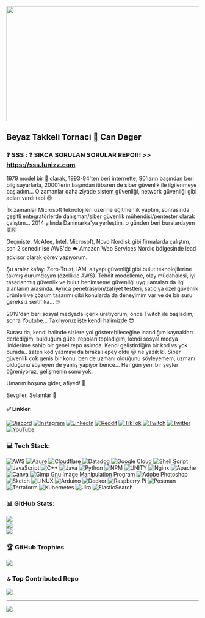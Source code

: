 <img src="https://pbs.twimg.com/profile_banners/15915340/1641310176/1500x500" width="1200" height="300" />

## Beyaz Takkeli Tornaci 👋 Can Deger  

### ❓ SSS : ❓ SIKCA SORULAN SORULAR REPO!!! >> https://sss.lunizz.com
1979 model bir 🤖 olarak, 1993-94'ten beri internette, 90'ların başından beri bilgisayarlarla, 2000'lerin başından itibaren de siber güvenlik ile ilgilenmeye başladım... O zamanlar daha ziyade sistem güvenliği, network güvenliği gibi adları vardı tabi 😉

İlk zamanlar Microsoft teknolojileri üzerine eğitmenlik yaptım, sonrasında çeşitli entegratörlerde danışman/siber güvenlik mühendisi/pentester olarak çalıştım... 2014 yılında Danimarka'ya yerleştim, o günden beri buralardayım 🇩🇰

Geçmişte, McAfee, Intel, Microsoft, Novo Nordisk gibi firmalarda çalıştım, son 2 senedir ise AWS'de ☁️ Amazon Web Services Nordic bölgesinde lead advisor olarak görev yapıyorum.

Şu aralar kafayı Zero-Trust, IAM, altyapı güvenliği gibi bulut teknolojilerine takmış durumdayım (özellikle AWS). Tehdit modelleme, olay müdahalesi, iyi tasarlanmış güvenlik ve bulut benimseme güvenliği uygulamaları da ilgi alanlarım arasında. Ayrıca penetrasyon/zafiyet testleri, satıcıya özel güvenlik ürünleri ve çözüm tasarımı gibi konularda da deneyimim var ve de bir suru gereksiz sertifika... 🤓

2019'dan beri sosyal medyada içerik üretiyorum, önce Twitch ile başladım, sonra Youtube... Takılıyoruz işte kendi halimizde 😎

Burası da, kendi halinde sizlere yol gösterebileceğine inandığım kaynakları derlediğim, bulduğum güzel repoları topladığım, kendi sosyal medya linklerime sahip bir genel repo aslında. Kendi geliştirdiğim bir kod vs yok burada.. zaten kod yazmayı da bırakalı epey oldu 😥 ne yazık ki.
Siber güvenlik çok geniş bir konu, ben de uzmanı olduğunu söyleyemem, uzmanı olduğunu söyleyen de yanlış yapıyor bence... Her gün yeni bir şeyler öğreniyoruz, gelişmenin sonu yok.

Umarım hoşuna gider, afiyed! 🤗

Sevgiler, Selamlar 👋

#### ✅ Linkler:
[![Discord](https://img.shields.io/badge/Discord-%237289DA.svg?logo=discord&logoColor=white)](https://discord.gg/lunizz) [![Instagram](https://img.shields.io/badge/Instagram-%23E4405F.svg?logo=Instagram&logoColor=white)](https://instagram.com/CanDeger) [![LinkedIn](https://img.shields.io/badge/LinkedIn-%230077B5.svg?logo=linkedin&logoColor=white)](https://linkedin.com/in/CanDeger) [![Reddit](https://img.shields.io/badge/Reddit-%23FF4500.svg?logo=Reddit&logoColor=white)](https://reddit.com/user/CanDeger) [![TikTok](https://img.shields.io/badge/TikTok-%23000000.svg?logo=TikTok&logoColor=white)](https://tiktok.com/@Can.Deger) [![Twitch](https://img.shields.io/badge/Twitch-%239146FF.svg?logo=Twitch&logoColor=white)](https://twitch.tv/LuNiZz) [![Twitter](https://img.shields.io/badge/Twitter-%231DA1F2.svg?logo=Twitter&logoColor=white)](https://twitter.com/CanDeger) [![YouTube](https://img.shields.io/badge/YouTube-%23FF0000.svg?logo=YouTube&logoColor=white)](https://youtube.com/@candeger) 

### 💻 Tech Stack:
![AWS](https://img.shields.io/badge/AWS-%23FF9900.svg?style=for-the-badge&logo=amazon-aws&logoColor=white) ![Azure](https://img.shields.io/badge/azure-%230072C6.svg?style=for-the-badge&logo=azure-devops&logoColor=white) ![Cloudflare](https://img.shields.io/badge/Cloudflare-F38020?style=for-the-badge&logo=Cloudflare&logoColor=white) ![Datadog](https://img.shields.io/badge/datadog-%23632CA6.svg?style=for-the-badge&logo=datadog&logoColor=white) ![Google Cloud](https://img.shields.io/badge/Google%20Cloud-%234285F4.svg?style=for-the-badge&logo=google-cloud&logoColor=white) ![Shell Script](https://img.shields.io/badge/shell_script-%23121011.svg?style=for-the-badge&logo=gnu-bash&logoColor=white) ![JavaScript](https://img.shields.io/badge/javascript-%23323330.svg?style=for-the-badge&logo=javascript&logoColor=%23F7DF1E) ![C++](https://img.shields.io/badge/c++-%2300599C.svg?style=for-the-badge&logo=c%2B%2B&logoColor=white) ![Java](https://img.shields.io/badge/java-%23ED8B00.svg?style=for-the-badge&logo=java&logoColor=white) ![Python](https://img.shields.io/badge/python-3670A0?style=for-the-badge&logo=python&logoColor=ffdd54) ![NPM](https://img.shields.io/badge/NPM-%23000000.svg?style=for-the-badge&logo=npm&logoColor=white) ![UNITY](https://img.shields.io/badge/Unity-%2320232a.svg?style=for-the-badge&logo=unity&logoColor=white) ![Nginx](https://img.shields.io/badge/nginx-%23009639.svg?style=for-the-badge&logo=nginx&logoColor=white) ![Apache](https://img.shields.io/badge/apache-%23D42029.svg?style=for-the-badge&logo=apache&logoColor=white) ![Canva](https://img.shields.io/badge/Canva-%2300C4CC.svg?style=for-the-badge&logo=Canva&logoColor=white) ![Gimp Gnu Image Manipulation Program](https://img.shields.io/badge/Gimp-657D8B?style=for-the-badge&logo=gimp&logoColor=FFFFFF) ![Adobe Photoshop](https://img.shields.io/badge/adobephotoshop-%2331A8FF.svg?style=for-the-badge&logo=adobephotoshop&logoColor=white) ![Sketch](https://img.shields.io/badge/Sketch-FFB387?style=for-the-badge&logo=sketch&logoColor=black) ![LINUX](https://img.shields.io/badge/Linux-FCC624?style=for-the-badge&logo=linux&logoColor=black) ![Arduino](https://img.shields.io/badge/-Arduino-00979D?style=for-the-badge&logo=Arduino&logoColor=white) ![Docker](https://img.shields.io/badge/docker-%230db7ed.svg?style=for-the-badge&logo=docker&logoColor=white) ![Raspberry Pi](https://img.shields.io/badge/-RaspberryPi-C51A4A?style=for-the-badge&logo=Raspberry-Pi) ![Postman](https://img.shields.io/badge/Postman-FF6C37?style=for-the-badge&logo=postman&logoColor=white) ![Terraform](https://img.shields.io/badge/terraform-%235835CC.svg?style=for-the-badge&logo=terraform&logoColor=white) ![Kubernetes](https://img.shields.io/badge/kubernetes-%23326ce5.svg?style=for-the-badge&logo=kubernetes&logoColor=white) ![Jira](https://img.shields.io/badge/jira-%230A0FFF.svg?style=for-the-badge&logo=jira&logoColor=white) ![ElasticSearch](https://img.shields.io/badge/-ElasticSearch-005571?style=for-the-badge&logo=elasticsearch)
### 📊 GitHub Stats:
![](https://github-readme-stats.vercel.app/api?username=LuNiZz&theme=dark&hide_border=false&include_all_commits=true&count_private=true)<br/>
![](https://github-readme-streak-stats.herokuapp.com/?user=LuNiZz&theme=dark&hide_border=false)<br/>
![](https://github-readme-stats.vercel.app/api/top-langs/?username=LuNiZz&theme=dark&hide_border=false&include_all_commits=true&count_private=true&layout=compact)

### 🏆 GitHub Trophies
![](https://github-profile-trophy.vercel.app/?username=LuNiZz&theme=radical&no-frame=true&no-bg=false&margin-w=4)

### 🔝 Top Contributed Repo
![](https://github-contributor-stats.vercel.app/api?username=LuNiZz&limit=5&theme=dark&combine_all_yearly_contributions=true)

---
[![](https://visitor-badge.laobi.icu/badge?page_id=LuNiZz.lunizz)](#)


<!-- Proudly created with GPRM ( https://gprm.itsvg.in ) -->





<br />

